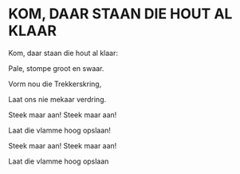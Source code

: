 # KOM, DAAR STAAN DIE HOUT AL KLAAR

Kom, daar staan die hout al klaar:

Pale, stompe groot en swaar.

Vorm nou die Trekkerskring,

Laat ons nie mekaar verdring.

Steek maar aan! Steek maar aan!

Laat die vlamme hoog opslaan!

Steek maar aan! Steek maar aan!

Laat die vlamme hoog opslaan

